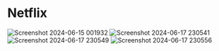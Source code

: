 # Netflix
![Screenshot 2024-06-15 001932](https://github.com/14sravani/Netflix/assets/167345993/7c5623f6-8504-4668-a80f-777cc47c65d5)
![Screenshot 2024-06-17 230541](https://github.com/14sravani/Netflix/assets/167345993/4300a306-aae4-4f7e-a7bb-1f7e1d0a0183)
![Screenshot 2024-06-17 230549](https://github.com/14sravani/Netflix/assets/167345993/0e3a8293-c025-49ec-970e-edc7ecc86c2e)
![Screenshot 2024-06-17 230556](https://github.com/14sravani/Netflix/assets/167345993/32bdcd0d-57cf-42d0-a6b9-46fee6948eeb)
